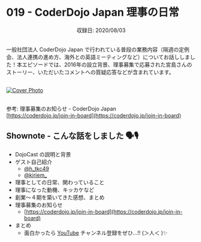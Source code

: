 # 019 - CoderDojo Japan 理事の日常
<div style="text-align: center;">収録日: 2020/08/03</div><br>

一般社団法人 CoderDojo Japan で行われている普段の業務内容（隔週の定例会、法人連携の進め方、海外との英語ミーティングなど）についてお話ししました！本エピソードでは、2016年の設立背景、理事募集で応募された宮島さんのストーリー、いただいたコメントへの質疑応答などが含まれています。

<div style="margin: 30px auto;"><a href="https://www.youtube.com/watch?v=4yvRtgBTqBs"><img src="/podcasts/19.jpg" alt="Cover Photo"></a></div>

参考: 理事募集のお知らせ - CoderDojo Japan   
[https://coderdojo.jp/join-in-board](https://coderdojo.jp/join-in-board)

## Shownote - こんな話をしました 🗣🎙

- DojoCast の説明と背景
- ゲスト自己紹介
    - [@h_tkc49](https://twitter.com/h_tkc49)
    - [@kiriem_](https://twitter.com/kiriem_)
- 理事としての日常、関わっていること
- 理事になった動機、キッカケなど
- 創業〜４期を築いてきた感想、まとめ
- 理事募集のお知らせ
  - [https://coderdojo.jp/join-in-board](https://coderdojo.jp/join-in-board)
- まとめ
    - 面白かったら [YouTube](https://youtube.com/CoderDojoJapan) チャンネル登録をぜひ...!! (＞人＜ )✨


